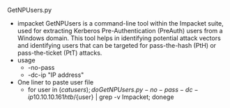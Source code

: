 GetNPUsers.py
- impacket GetNPUsers is a command-line tool within the Impacket suite, used for extracting Kerberos Pre-Authentication (PreAuth) users from a Windows domain. This tool helps in identifying potential attack vectors and identifying users that can be targeted for pass-the-hash (PtH) or pass-the-ticket (PtT) attacks.
- usage
	- -no-pass 
	- -dc-ip "IP address"
- One liner to paste user file
	- for user in $(cat users); do GetNPUsers.py -no-pass -dc-ip 10.10.10.161 htb/${user} | grep -v Impacket; donege
